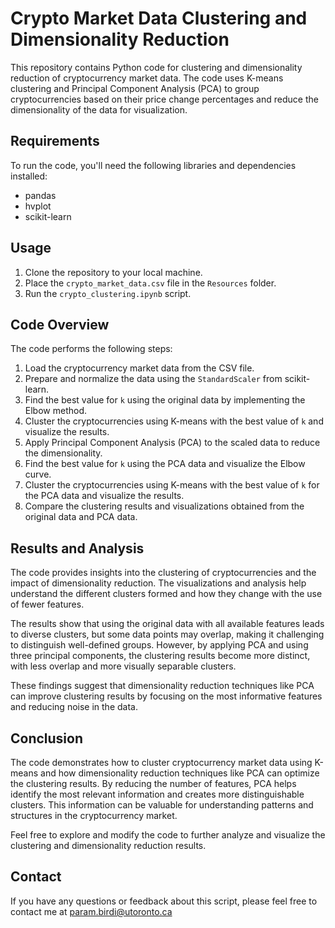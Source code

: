 # Crypto Market Data Clustering and Dimensionality Reduction

This repository contains Python code for clustering and dimensionality reduction of cryptocurrency market data. The code uses K-means clustering and Principal Component Analysis (PCA) to group cryptocurrencies based on their price change percentages and reduce the dimensionality of the data for visualization.

## Requirements

To run the code, you'll need the following libraries and dependencies installed:

- pandas
- hvplot
- scikit-learn

## Usage

1. Clone the repository to your local machine.
2. Place the `crypto_market_data.csv` file in the `Resources` folder.
3. Run the `crypto_clustering.ipynb` script.

## Code Overview

The code performs the following steps:

1. Load the cryptocurrency market data from the CSV file.
2. Prepare and normalize the data using the `StandardScaler` from scikit-learn.
3. Find the best value for `k` using the original data by implementing the Elbow method.
4. Cluster the cryptocurrencies using K-means with the best value of `k` and visualize the results.
5. Apply Principal Component Analysis (PCA) to the scaled data to reduce the dimensionality.
6. Find the best value for `k` using the PCA data and visualize the Elbow curve.
7. Cluster the cryptocurrencies using K-means with the best value of `k` for the PCA data and visualize the results.
8. Compare the clustering results and visualizations obtained from the original data and PCA data.

## Results and Analysis

The code provides insights into the clustering of cryptocurrencies and the impact of dimensionality reduction. The visualizations and analysis help understand the different clusters formed and how they change with the use of fewer features.

The results show that using the original data with all available features leads to diverse clusters, but some data points may overlap, making it challenging to distinguish well-defined groups. However, by applying PCA and using three principal components, the clustering results become more distinct, with less overlap and more visually separable clusters.

These findings suggest that dimensionality reduction techniques like PCA can improve clustering results by focusing on the most informative features and reducing noise in the data.

## Conclusion

The code demonstrates how to cluster cryptocurrency market data using K-means and how dimensionality reduction techniques like PCA can optimize the clustering results. By reducing the number of features, PCA helps identify the most relevant information and creates more distinguishable clusters. This information can be valuable for understanding patterns and structures in the cryptocurrency market.

Feel free to explore and modify the code to further analyze and visualize the clustering and dimensionality reduction results.

## Contact

If you have any questions or feedback about this script, please feel free to contact me at param.birdi@utoronto.ca
